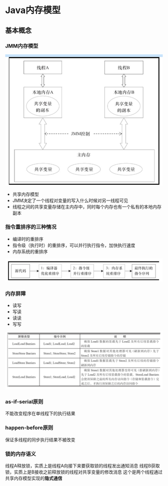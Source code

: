 # Java内存模型

## 基本概念
### JMM内存模型
![JMM内存模型](../../images/JMM.png)
- 共享内存模型
- JMM决定了一个线程对变量的写入什么时候对另一线程可见
- 线程之间的共享变量存储在主内存中，同时每个内存也有一个私有的本地内存副本

### 指令重排序的三种情况
- 编译时的重排序
- 指令级（执行时）的重排序，可以并行执行指令，加快执行速度
- 内存系统的重排序

![](../../images/指令重排序.png)

### 内存屏障
- 读写
- 写读
- 读读
- 写写

![](../../images/内存屏障.png)

### as-if-serial原则
不能改变程序在单线程下的执行结果

### happen-before原则
保证多线程的同步执行结果不被改变

### 锁的内存语义
线程A释放锁，实质上是线程A向接下来要获取锁的线程发出通知消息
线程B获取锁，实质上是B接收之前释放锁的线程对共享变量的修改消息
这个是两个线程通过共享内存模型实现的**隐式通信**

